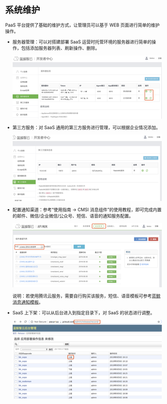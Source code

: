 # 系统维护

PaaS 平台提供了基础的维护方式，让管理员可以基于 WEB 页面进行简单的维护操作。

- 服务器管理：可以对搭建部署 SaaS 运营时托管环境的服务器进行简单的操作，包括添加服务器列表、刷新操作、删除。

  ![SysOps](../../assets/SysOps1.png)

- 第三方服务：对 SaaS 通用的第三方服务进行管理，可以根据企业情况添加。

  ![SysOps](../../assets/SysOps2.png)

- 配置通知渠道：参考“使用指南 -> CMSI 消息组件”的使用教程，即可完成内置的邮件、微信/企业微信/公众号、短信、语音的通知服务配置。

  ![SysOps](../../assets/SysOps3.png)

  说明：若使用腾讯云服务，需要自行购买该服务，短信、语音模板可参考[蓝鲸消息通知模板](../../场景案例/文本短信.md)。

- SaaS 上下架：可以从后台进入到指定目录下，对 SaaS 的状态进行调整。

  ![SysOps](../../assets/SysOps4.png)
